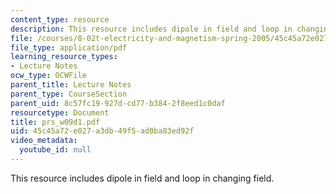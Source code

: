 ```yaml
---
content_type: resource
description: This resource includes dipole in field and loop in changing field.
file: /courses/8-02t-electricity-and-magnetism-spring-2005/45c45a72e027a3db49f5ad0ba83ed92f_prs_w09d1.pdf
file_type: application/pdf
learning_resource_types:
- Lecture Notes
ocw_type: OCWFile
parent_title: Lecture Notes
parent_type: CourseSection
parent_uid: 8c57fc19-927d-cd77-b384-2f8eed1c0daf
resourcetype: Document
title: prs_w09d1.pdf
uid: 45c45a72-e027-a3db-49f5-ad0ba83ed92f
video_metadata:
  youtube_id: null
---
```

This resource includes dipole in field and loop in changing field.

